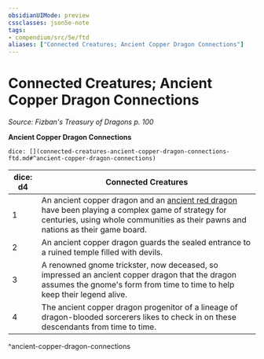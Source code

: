 ```yaml
---
obsidianUIMode: preview
cssclasses: json5e-note
tags:
- compendium/src/5e/ftd
aliases: ["Connected Creatures; Ancient Copper Dragon Connections"]
---
```

# Connected Creatures; Ancient Copper Dragon Connections
*Source: Fizban's Treasury of Dragons p. 100* 

**Ancient Copper Dragon Connections**

`dice: [](connected-creatures-ancient-copper-dragon-connections-ftd.md#^ancient-copper-dragon-connections)`

| dice: d4 | Connected Creatures |
|----------|---------------------|
| 1 | An ancient copper dragon and an [ancient red dragon](compendium/bestiary/dragon/ancient-red-dragon.md) have been playing a complex game of strategy for centuries, using whole communities as their pawns and nations as their game board. |
| 2 | An ancient copper dragon guards the sealed entrance to a ruined temple filled with devils. |
| 3 | A renowned gnome trickster, now deceased, so impressed an ancient copper dragon that the dragon assumes the gnome's form from time to time to help keep their legend alive. |
| 4 | The ancient copper dragon progenitor of a lineage of dragon-blooded sorcerers likes to check in on these descendants from time to time. |
^ancient-copper-dragon-connections